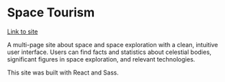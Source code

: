 # Space Tourism

[Link to site](venusy.github.io/space-tourism/)

A multi-page site about space and space exploration with a clean, intuitive 
user interface. Users can find facts and statistics about celestial bodies, 
significant figures in space exploration, and relevant technologies.

This site was built with React and Sass.